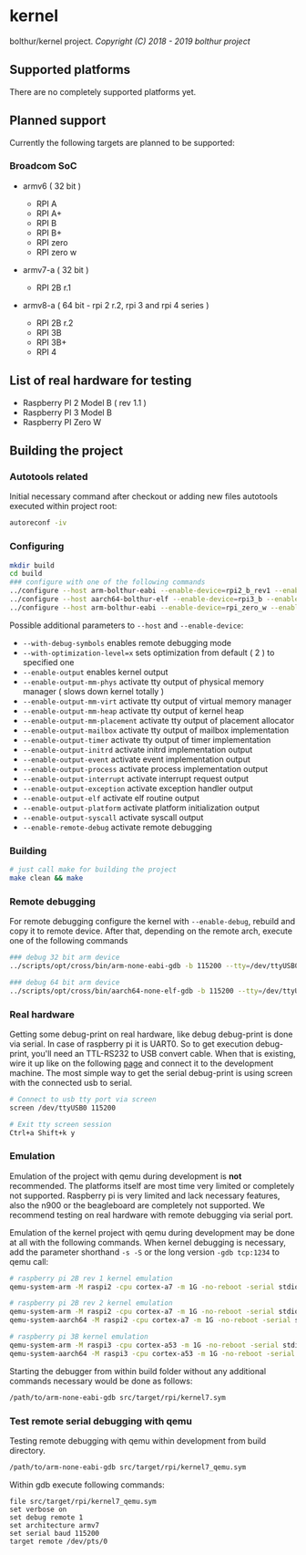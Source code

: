 # kernel

bolthur/kernel project.
_Copyright (C) 2018 - 2019 bolthur project_

## Supported platforms

There are no completely supported platforms yet.

## Planned support

Currently the following targets are planned to be supported:

### Broadcom SoC

* armv6 ( 32 bit )
  * RPI A
  * RPI A+
  * RPI B
  * RPI B+
  * RPI zero
  * RPI zero w

* armv7-a ( 32 bit )
  * RPI 2B r.1

* armv8-a ( 64 bit - rpi 2 r.2, rpi 3 and rpi 4 series )
  * RPI 2B r.2
  * RPI 3B
  * RPI 3B+
  * RPI 4

## List of real hardware for testing

* Raspberry PI 2 Model B ( rev 1.1 )
* Raspberry PI 3 Model B
* Raspberry PI Zero W

## Building the project

### Autotools related

Initial necessary command after checkout or adding new files autotools executed within project root:

```bash
autoreconf -iv
```

### Configuring

```bash
mkdir build
cd build
### configure with one of the following commands
../configure --host arm-bolthur-eabi --enable-device=rpi2_b_rev1 --enable-debug --enable-output
../configure --host aarch64-bolthur-elf --enable-device=rpi3_b --enable-debug --enable-output
../configure --host arm-bolthur-eabi --enable-device=rpi_zero_w --enable-debug --enable-output
```

Possible additional parameters to `--host` and `--enable-device`:

* `--with-debug-symbols` enables remote debugging mode
* `--with-optimization-level=x` sets optimization from default ( 2 ) to specified one
* `--enable-output` enables kernel output
* `--enable-output-mm-phys` activate tty output of physical memory manager ( slows down kernel totally )
* `--enable-output-mm-virt` activate tty output of virtual memory manager
* `--enable-output-mm-heap` activate tty output of kernel heap
* `--enable-output-mm-placement` activate tty output of placement allocator
* `--enable-output-mailbox` activate tty output of mailbox implementation
* `--enable-output-timer` activate tty output of timer implementation
* `--enable-output-initrd` activate initrd implementation output
* `--enable-output-event` activate event implementation output
* `--enable-output-process` activate process implementation output
* `--enable-output-interrupt` activate interrupt request output
* `--enable-output-exception` activate exception handler output
* `--enable-output-elf` activate elf routine output
* `--enable-output-platform` activate platform initialization output
* `--enable-output-syscall` activate syscall output
* `--enable-remote-debug` activate remote debugging

### Building

```bash
# just call make for building the project
make clean && make
```

### Remote debugging

For remote debugging configure the kernel with `--enable-debug`, rebuild and copy it to remote device. After that, depending on the remote arch, execute one of the following commands

```bash
### debug 32 bit arm device
../scripts/opt/cross/bin/arm-none-eabi-gdb -b 115200 --tty=/dev/ttyUSB0 ./platform/rpi/kernel.elf ./platform/rpi/kernel.map

### debug 64 bit arm device
../scripts/opt/cross/bin/aarch64-none-elf-gdb -b 115200 --tty=/dev/ttyUSB0 ./platform/rpi/kernel.elf ./platform/rpi/kernel.map
```

### Real hardware

Getting some debug-print on real hardware, like debug debug-print is done via serial. In case of raspberry pi it is UART0. So to get execution debug-print, you'll need an TTL-RS232 to USB convert cable. When that is existing, wire it up like on the following [page](https://blog.christophersmart.com/2016/10/27/building-and-booting-upstream-linux-and-u-boot-for-raspberry-pi-23-arm-boards/) and connect it to the development machine. The most simple way to get the serial debug-print is using screen with the connected usb to serial.

```bash
# Connect to usb tty port via screen
screen /dev/ttyUSB0 115200

# Exit tty screen session
Ctrl+a Shift+k y
```

### Emulation

Emulation of the project with qemu during development is **not** recommended. The platforms itself are most time very limited or completely not supported. Raspberry pi is very limited and lack necessary features, also the n900 or the beagleboard are completely not supported. We recommend testing on real hardware with remote debugging via serial port.

Emulation of the kernel project with qemu during development may be done at all with the following commands. When kernel debugging is necessary, add the parameter shorthand `-s -S` or the long version `-gdb tcp:1234` to qemu call:

```bash
# raspberry pi 2B rev 1 kernel emulation
qemu-system-arm -M raspi2 -cpu cortex-a7 -m 1G -no-reboot -serial stdio -kernel ./src/target/rpi/kernel.elf -s -S

# raspberry pi 2B rev 2 kernel emulation
qemu-system-arm -M raspi2 -cpu cortex-a7 -m 1G -no-reboot -serial stdio -kernel ./src/target/rpi/kernel.elf -s -S
qemu-system-aarch64 -M raspi2 -cpu cortex-a7 -m 1G -no-reboot -serial stdio -kernel ./src/target/rpi/kernel.elf -s -S

# raspberry pi 3B kernel emulation
qemu-system-arm -M raspi3 -cpu cortex-a53 -m 1G -no-reboot -serial stdio -kernel ./src/target/rpi/kernel.elf -s -S
qemu-system-aarch64 -M raspi3 -cpu cortex-a53 -m 1G -no-reboot -serial stdio -kernel ./src/target/rpi/kernel.elf -s -S
```

Starting the debugger from within build folder without any additional commands necessary would be done as follows:

```bash
/path/to/arm-none-eabi-gdb src/target/rpi/kernel7.sym
```

### Test remote serial debugging with qemu

Testing remote debugging with qemu within development from build directory.

```bash
/path/to/arm-none-eabi-gdb src/target/rpi/kernel7_qemu.sym
```

Within gdb execute following commands:

```
file src/target/rpi/kernel7_qemu.sym
set verbose on
set debug remote 1
set architecture armv7
set serial baud 115200
target remote /dev/pts/0
```
